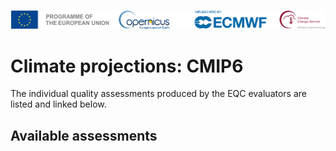 ![logo](../../LogoLine_horizon_C3S.png)

# Climate projections: CMIP6

The individual quality assessments produced by the EQC evaluators are listed and linked below.

## Available assessments

```{tableofcontents}
```
